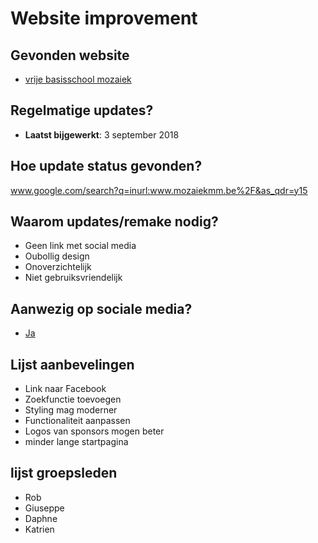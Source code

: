# Website improvement

## Gevonden website

* [vrije basisschool mozaiek](https://www.mozaiekmm.be/)


## Regelmatige updates?

* **Laatst bijgewerkt**: 3 september 2018

## Hoe update status gevonden?

www.google.com/search?q=inurl:www.mozaiekmm.be%2F&as_qdr=y15



## Waarom updates/remake nodig?

* Geen link met social media
* Oubollig design
* Onoverzichtelijk
* Niet gebruiksvriendelijk


## Aanwezig op sociale media?

* [Ja](https://www.facebook.com/pages/category/Elementary-School/Mozaiek-Maasmechelen-257723831061110/)


## Lijst aanbevelingen

* Link naar Facebook
* Zoekfunctie toevoegen
* Styling mag moderner
* Functionaliteit aanpassen
* Logos van sponsors mogen beter
* minder lange startpagina

## lijst groepsleden
* Rob
* Giuseppe
* Daphne
* Katrien


